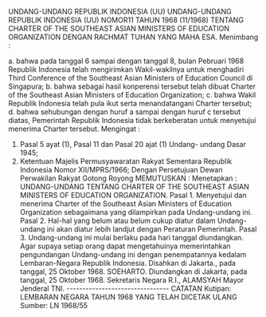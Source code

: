  UNDANG-UNDANG REPUBLIK INDONESIA (UU) UNDANG-UNDANG REPUBLIK INDONESIA (UU) NOMOR11 TAHUN 1968 (11/1968) TENTANG CHARTER OF THE SOUTHEAST ASIAN MINISTERS OF EDUCATION ORGANIZATION DENGAN RACHMAT TUHAN YANG MAHA ESA.
Menimbang :

a. bahwa pada tanggal 6 sampai dengan tanggal 8, bulan Pebruari 1968 Republik Indonesia telah mengirimkan Wakil-wakilnya untuk menghadiri Third Conference of the Southeast Asian Ministers of Education Council di Singapura;
b. bahwa sebagai hasil konperensi tersebut telah dibuat Charter of the Southeast Asian Ministers of Education Organization;
c. bahwa Wakil Republik Indonesia telah pula ikut serta menandatangani Charter tersebut;
d. bahwa sehubungan dengan huruf a sampai dengan huruf c tersebut diatas, Pemerintah Republik Indonesia tidak berkeberatan untuk menyetujui menerima Charter tersebut.
Mengingat :

1. Pasal 5 ayat (1), Pasal 11 dan Pasal 20 ajat (1) Undang- undang Dasar 1945;
2. Ketentuan Majelis Permusyawaratan Rakyat Sementara Republik Indonesia Nomor XII/MPRS/1966; Dengan Persetujuan Dewan Perwakilan Rakyat Gotong Royong
MEMUTUSKAN :
 Menetapkan : UNDANG-UNDANG TENTANG CHARTER OF THE SOUTHEAST ASIAN MINISTERS OF EDUCATION ORGANIZATION. Pasal 1. Menyetujui dan menerima Charter of the Southeast Asian Ministers of Education Organization sebagaimana yang dilampirkan pada Undang-undang ini. Pasal 2. Hal-hal yang belum atau belum cukup diatur dalam Undang- undang ini akan diatur lebih landjut dengan Peraturan Pemerintah. Pasal 3. Undang-undang ini mulai berlaku pada hari tanggal diundangkan. Agar supaya setiap orang dapat mengetahuinya memerintahkan pengundangan Undang-undang ini dengan penempatannya kedalam Lembaran-Negara Republik Indonesia. Disahkan di Jakarta., pada tanggal, 25 Oktober 1968. SOEHARTO. Diundangkan di Jakarta, pada tanggal, 25 Oktober 1968. Sekretaris Negara R.I., ALAMSYAH Mayor Jenderal TNI. -------------------------------- CATATAN Kutipan: LEMBARAN NEGARA TAHUN 1968 YANG TELAH DICETAK ULANG Sumber: LN 1968/55